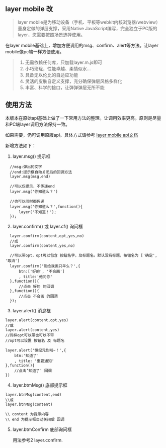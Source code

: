 ﻿
## layer mobile 改
>layer mobile是为移动设备（手机、平板等webkit内核浏览器/webview）量身定做的弹层支撑，采用Native JavaScript编写，完全独立于PC版的layer，您需要按照场景选择使用。

在layer mobile基础上，增加方便调用的msg、confirm、alert等方法。让layer mobile像pc端一样方便使用。


>1. 无需依赖任何库，只加载layer.m.js即可
>2. 小巧玲珑，性能卓越、柔情似水…
>3. 具备无以伦比的自适应功能
>4. 灵活的皮肤自定义支撑，充分确保弹层风格多样化
>5. 丰富、科学的接口，让弹弹弹层无所不能
  
## 使用方法
本版本在原始api基础上做了一下常用方法的整理。让调用效率更高。原则是尽量和PC端layer调用方法保持一致。
  
如果需要，仍可调用原版api。具体方式请参考 [layer mobile api文档](http://layer.layui.com/mobile/api.html)
  
新增方法如下：
1. layer.msg() 提示框
```
  //msg:弹出的文字
  //end:提示框自动关闭后的回调方法
  layer.msg(msg,end) 
  
  //可以仅提示，不传递end
  layer.msg('你知道么？')
   
  //也可以同时都传递
  layer.msg('你知道么？',function(){
      layer('不知道！');
  });
```
2. layer.confirm() 或 layer.cf() 询问框
```
  layer.confirm(content,opt,yes,no)
  //或
  layer.confirm(content,yes,no)

  //可以带opt，opt可以包含 按钮名字，及标题名。默认没有标题，按钮名为 ['确定', '取消']
  layer.confirm('能给我画只羊么？',{
      btn:['好的', '不会画']
      , title:'他问你'
  },function(){
      //点击 好的 的回调
  },function(){
      //点击 不会画 的回调
  });
```
3. layer.alert() 消息框
```
layer.alert(content,opt,yes)
//或
layer.alert(content,yes)
//同样opt可以带也可以不带
//opt可以设置 按钮名 及 标题名

layer.alert('恒纪元到啦~！',{
    btn:'知道了'
    , title: '重要通知'
},function(){
    //点击‘知道了’ 回调
})
```
4. layer.btmMsg() 底部提示框
```
layer.btnMsg(content,end)
\\或
layer.btnMsg(content)

\\ content 为提示内容
\\ end 为提示框自动关闭后 回调
```

5. layer.btmConfirm 底部询问框
  
   用法参考2 layer.confirm.




 